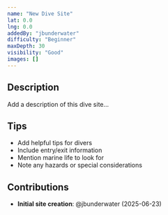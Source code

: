 ```yaml
---
name: "New Dive Site"
lat: 0.0
lng: 0.0
addedBy: "jbunderwater"
difficulty: "Beginner"
maxDepth: 30
visibility: "Good"
images: []
---
```


## Description
Add a description of this dive site...

## Tips
- Add helpful tips for divers
- Include entry/exit information
- Mention marine life to look for
- Note any hazards or special considerations
## Contributions
- **Initial site creation**: @jbunderwater (2025-06-23)